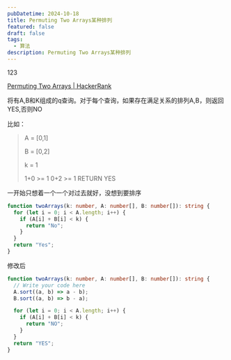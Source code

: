 ```yaml
---
pubDatetime: 2024-10-18
title: Permuting Two Arrays某种排列
featured: false
draft: false
tags:
  - 算法
description: Permuting Two Arrays某种排列
---
```


123

[Permuting Two Arrays | HackerRank](https://www.hackerrank.com/challenges/three-month-preparation-kit-two-arrays/problem?h_l=interview&isFullScreen=true&playlist_slugs[][]=preparation-kits&playlist_slugs[][]=three-month-preparation-kit&playlist_slugs[][]=three-month-week-three)

将有A,B和K组成的q查询。对于每个查询，如果存在满足关系的排列A,B，则返回YES,否则NO

比如：

> A = [0,1]
>
> B = [0,2]
>
> k = 1
>
> 1+0 >= 1 0+2 >= 1 RETURN YES

一开始只想着一个一个对过去就好，没想到要排序

```typescript
function twoArrays(k: number, A: number[], B: number[]): string {
  for (let i = 0; i < A.length; i++) {
    if (A[i] + B[i] < k) {
      return "No";
    }
  }
  return "Yes";
}
```

修改后

```typescript
function twoArrays(k: number, A: number[], B: number[]): string {
  // Write your code here
  A.sort((a, b) => a - b);
  B.sort((a, b) => b - a);

  for (let i = 0; i < A.length; i++) {
    if (A[i] + B[i] < k) {
      return "NO";
    }
  }
  return "YES";
}
```
